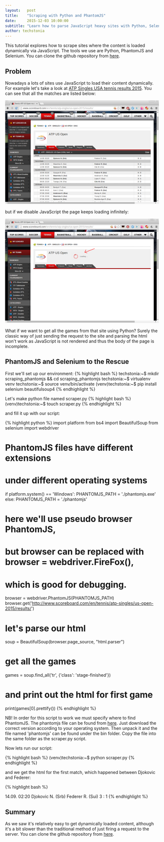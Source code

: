```yaml
---
layout:   post
title:    "Scraping with Python and PhantomJS"
date:     2015-12-03 10:00:00
subtitle: "Learn how to parse JavaScript heavy sites with Python, Selenium and PhantomJS."
author: techstonia
---
```

This tutorial explores how to scrape sites where the content is loaded dynamically via JavaScript. The tools we use are Python, PhantomJS and Selenium. You can clone the github repository from <a href="https://github.com/techstonia/scraping_phantomjs" target="_blank">here</a>.

## Problem
Nowadays a lots of sites use JavaScript to load their content dynamically. For example let's take a look at <a href="http://www.scoreboard.com/en/tennis/atp-singles/us-open-2015/results/" target="_blank">ATP Singles USA tennis results 2015</a>. You can see that all the matches are listed below:

<img class='img-responsive center-block' src='img/scoreboard-tennis.png'>

but if we disable JavaScript the page keeps loading infinitely:

<img class='img-responsive center-block' src='img/scoreboard-tennis-loading.png'>

What if we want to get all the games from that site using Python? Surely the classic way of just sending the request to the site and parsing the html won't work as JavaScript is not rendered and thus the body of the page is incomplete.

## PhantomJS and Selenium to the Rescue
First we'll set up our environment:
{% highlight bash %}
techstonia:~$ mkdir scraping_phantomjs && cd scraping_phantomjs
techstonia:~$ virtualenv venv
techstonia:~$ source venv/bin/activate
(venv)techstonia:~$ pip install selenium beautifulsoup4
{% endhighlight %}

Let's make python file named scraper.py 
{% highlight bash %}
(venv)techstonia:~$ touch scraper.py
{% endhighlight %}

and fill it up with our script:

{% highlight python %}
import platform
from bs4 import BeautifulSoup
from selenium import webdriver

# PhantomJS files have different extensions
# under different operating systems
if platform.system() == 'Windows':
    PHANTOMJS_PATH = './phantomjs.exe'
else:
    PHANTOMJS_PATH = './phantomjs'


# here we'll use pseudo browser PhantomJS,
# but browser can be replaced with browser = webdriver.FireFox(),
# which is good for debugging.
browser = webdriver.PhantomJS(PHANTOMJS_PATH)
browser.get('http://www.scoreboard.com/en/tennis/atp-singles/us-open-2015/results/')

# let's parse our html
soup = BeautifulSoup(browser.page_source, "html.parser")
# get all the games
games = soup.find_all('tr', {'class': 'stage-finished'})

# and print out the html for first game
print(games[0].prettify())
{% endhighlight %}

NB! In order for this script to work we must specify where to find PhantomJS. The phantomjs file can be found from <a href="https://bitbucket.org/ariya/phantomjs/downloads" target="_blank">here</a>. Just download the correct version according to your operating system. Then unpack it and the file named 'phantomjs' can be found under the bin folder. Copy the file into the same folder as the scraper.py script.

Now lets run our script:

{% highlight bash %}
(venv)techstonia:~$ python scraper.py 
{% endhighlight %}

and we get the html for the first match, which happened between Djokovic and Federer:

{% highlight bash %}
<tr class="odd no-border-bottom stage-finished" id="g_2_2DtOK9O8">
 <td class="cell_ib icons left ">
 </td>
 <td class="cell_ad time ">
  14.09. 02:20
 </td>
 <td class="cell_ab team-home bold ">
  <span class="padl">
   Djokovic N. (Srb)
  </span>
 </td>
 <td class="cell_ac team-away ">
  <span class="padl">
   Federer R. (Sui)
  </span>
 </td>
 <td class="cell_sa score bold ">
  3 : 1
 </td>
 <td class="cell_ia icons ">
  <span class="icons">
  </span>
 </td>
</tr>
{% endhighlight %}

## Summary
As we saw it's relatively easy to get dynamically loaded content, although it's a bit slower than the traditional method of just firing a request to the server. You can clone the github repository from <a href="https://github.com/techstonia/scraping_phantomjs" target="_blank">here</a>.